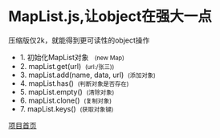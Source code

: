 
# MapList.js,让object在强大一点

<span>压缩版仅2k，就能得到更可读性的object操作</span>
<ul>
	<li>1. 初始化MapList对象 &nbsp;&nbsp;<small>(new Map)</small></li>
	<li>2. mapList.get(url)&nbsp;&nbsp;<small>(url:/张三))</small></li>
	<li>3. mapList.add(name, data, url)&nbsp;&nbsp;<small>(添加对象)</small></li>
	<li>4. mapList.has()&nbsp;&nbsp;<small>(判断对象是否存在)</small></li>
	<li>5. mapList.empty()&nbsp;&nbsp;<small>(清除对象)</small></li>
	<li>6. mapList.clone()&nbsp;&nbsp;<small>(复制对象)</small></li>
	<li>7. mapList.keys()&nbsp;&nbsp;<small>(获取对象键)</small></li>
</ul>
<a href='https://13146595984.github.io/MapList/' target='_blank'>项目首页</a>
